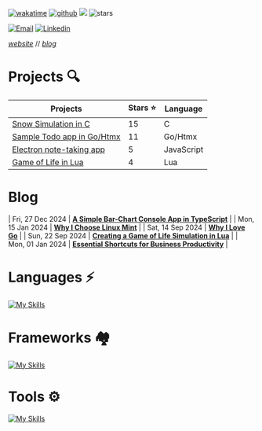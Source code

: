 [![wakatime](https://wakatime.com/badge/user/2156ce13-ae9d-4c0e-a543-89b2bddcd2f6.svg?style=flat-square)](https://wakatime.com/@2156ce13-ae9d-4c0e-a543-89b2bddcd2f6)
[![github](https://img.shields.io/github/followers/sieep-coding?logo=github&style=flat-square)](https://github.com/sieep-coding?tab=followers)
![](https://komarev.com/ghpvc/?username=alteryx-motives&color=orange&style=flat-square&base=6000) <img src="https://img.shields.io/github/stars/sieep-coding?label=Stars" alt="stars">

[![Email](https://img.shields.io/badge/Email-purple?style=for-the-badge&logo=ProtonMail&logoColor=white)](mailto:nickstambaugh@proton.me)
[![Linkedin](https://img.shields.io/badge/LinkedIn-0077B5?style=for-the-badge&logo=linkedin&logoColor=white)](https://www.linkedin.com/in/nick-s-694241139/)

[_website_](https://nickstambaugh.vercel.app/) // [_blog_](https://nickstambaugh.vercel.app/posts)

# Projects 🔍

| Projects             | Stars ⭐ | Language |
| -------------------- | ------- | ----------- |
| [Snow Simulation in C](https://github.com/Sieep-Coding/snow-simulation) | 15 | C |
| [Sample Todo app in Go/Htmx](https://github.com/Sieep-Coding/todo-htmx-alpine-go) | 11 | Go/Htmx |
| [Electron note-taking app](https://github.com/Sieep-Coding/notezone)   | 5 | JavaScript |
| [Game of Life in Lua](https://github.com/Sieep-Coding/game-of-life-lua)   | 4 | Lua |

# Blog
<!-- BLOG-POST-LIST:START -->
| Fri, 27 Dec 2024 | **[A Simple Bar-Chart Console App in TypeScript](https://sieep-coding.github.io/posts/ascii-chart/)** |
| Mon, 15 Jan 2024 | **[Why I Choose Linux Mint](https://sieep-coding.github.io/posts/buffer_overflow/)** |
| Sat, 14 Sep 2024 | **[Why I Love Go](https://sieep-coding.github.io/posts/go/)** |
| Sun, 22 Sep 2024 | **[Creating a Game of Life Simulation in Lua](https://sieep-coding.github.io/posts/gol_lua/)** |
| Mon, 01 Jan 2024 | **[Essential Shortcuts for Business Productivity](https://sieep-coding.github.io/posts/heap_exploitation/)** |
<!-- BLOG-POST-LIST:END -->

# Languages ⚡
[![My Skills](https://skillicons.dev/icons?i=cs,go,typescript,python,c,lua&perline=3)](https://skillicons.dev)

# Frameworks 🏘
[![My Skills](https://skillicons.dev/icons?i=dotnet,react,tailwindcss,bootstrap,nextjs,django&perline=3)](https://skillicons.dev)

# Tools ⚙️
[![My Skills](https://skillicons.dev/icons?i=visualstudio,sqlite,cmake,debian,mint,linux,powershell,bash,neovim,jquery,htmx,vscode,windows,vercel&perline=7)](https://skillicons.dev)
